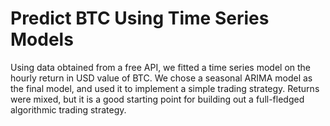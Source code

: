 # Predict BTC Using Time Series Models
Using data obtained from a free API, we fitted a time series model on the hourly return in USD value of BTC. We chose a seasonal ARIMA model as the final model, and used it to implement a simple trading strategy. Returns were mixed, but it is a good starting point for building out a full-fledged algorithmic trading strategy.

